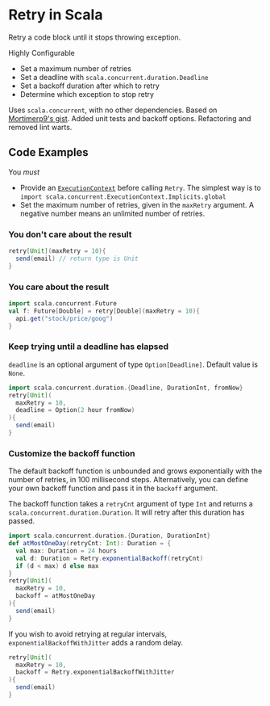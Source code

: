 # Retry in Scala
Retry a code block until it stops throwing exception.

Highly Configurable
- Set a maximum number of retries
- Set a deadline with `scala.concurrent.duration.Deadline`
- Set a backoff duration after which to retry
- Determine which exception to stop retry

Uses `scala.concurrent`, with no other dependencies. Based on [Mortimerp9's gist](https://gist.github.com/Mortimerp9/5430595). Added unit tests and backoff options. Refactoring and removed lint warts.
## Code Examples
You *must*
- Provide an [`ExecutionContext`](https://docs.scala-lang.org/overviews/core/futures.html#execution-context) before calling `Retry`. The simplest way is to `import scala.concurrent.ExecutionContext.Implicits.global` 
- Set the maximum number of retries, given in the `maxRetry` argument. A negative number means an unlimited number of retries.
### You don't care about the result
```scala
retry[Unit](maxRetry = 10){
  send(email) // return type is Unit
}
```
### You care about the result
```scala
import scala.concurrent.Future
val f: Future[Double] = retry[Double](maxRetry = 10){
  api.get("stock/price/goog")
}
```
### Keep trying until a deadline has elapsed
`deadline` is an optional argument of type `Option[Deadline]`. Default value is `None`.
```scala
import scala.concurrent.duration.{Deadline, DurationInt, fromNow}
retry[Unit](
  maxRetry = 10,
  deadline = Option(2 hour fromNow)
){
  send(email)
}
```
### Customize the backoff function
The default backoff function is unbounded and grows exponentially with the number of retries, in 100 millisecond steps. Alternatively, you can define your own backoff function and pass it in the `backoff` argument.

The backoff function takes a `retryCnt` argument of type `Int` and returns a `scala.concurrent.duration.Duration`. It will retry after this duration has passed. 
```scala
import scala.concurrent.duration.{Duration, DurationInt}
def atMostOneDay(retryCnt: Int): Duration = {
  val max: Duration = 24 hours
  val d: Duration = Retry.exponentialBackoff(retryCnt)
  if (d < max) d else max
}
retry[Unit](
  maxRetry = 10,
  backoff = atMostOneDay
){
  send(email)
}
```
If you wish to avoid retrying at regular intervals, `exponentialBackoffWithJitter` adds a random delay.
```scala
retry[Unit](
  maxRetry = 10,
  backoff = Retry.exponentialBackoffWithJitter
){
  send(email)
}
```
